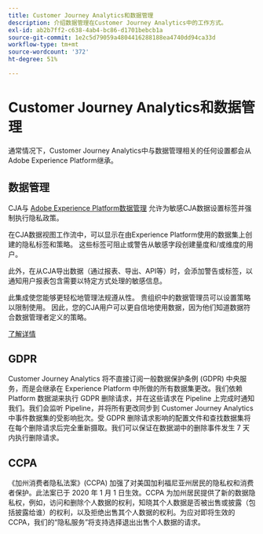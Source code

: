```yaml
---
title: Customer Journey Analytics和数据管理
description: 介绍数据管理在Customer Journey Analytics中的工作方式。
exl-id: ab2b7ff2-c638-4ab4-bc86-d1701bebcb1a
source-git-commit: 1e2c5d79059a4804416288188ea4740dd94ca33d
workflow-type: tm+mt
source-wordcount: '372'
ht-degree: 51%

---
```


# Customer Journey Analytics和数据管理

通常情况下，Customer Journey Analytics中与数据管理相关的任何设置都会从Adobe Experience Platform继承。

## 数据管理

CJA与 [Adobe Experience Platform数据管理](https://experienceleague.adobe.com/docs/experience-platform/data-governance/home.html?lang=en) 允许为敏感CJA数据设置标签并强制执行隐私政策。

在CJA数据视图工作流中，可以显示在由Experience Platform使用的数据集上创建的隐私标签和策略。 这些标签可阻止或警告从敏感字段创建量度和/或维度的用户。

此外，在从CJA导出数据（通过报表、导出、API等）时，会添加警告或标签，以通知用户报表包含需要以特定方式处理的敏感信息。

此集成使您能够更轻松地管理法规遵从性。 贵组织中的数据管理员可以设置策略以限制使用。 因此，您的CJA用户可以更自信地使用数据，因为他们知道数据符合数据管理者定义的策略。

[了解详情](/help/data-views/data-governance.md)

## GDPR

Customer Journey Analytics 将不直接订阅一般数据保护条例 (GDPR) 中央服务，而是会继承在 Experience Platform 中所做的所有数据集更改。我们依赖 Platform 数据湖来执行 GDPR 删除请求，并在这些请求在 Pipeline 上完成时通知我们。我们会监听 Pipeline，并将所有更改同步到 Customer Journey Analytics 中事件数据集的受影响批次。受 GDPR 删除请求影响的配置文件和查找数据集将在每个删除请求后完全重新摄取。我们可以保证在数据湖中的删除事件发生 7 天内执行删除请求。

## CCPA

《加州消费者隐私法案》(CCPA) 加强了对美国加利福尼亚州居民的隐私权和消费者保护。此法案已于 2020 年 1 月 1 日生效。CCPA 为加州居民提供了新的数据隐私权，例如，访问和删除个人数据的权利，知晓其个人数据是否被出售或披露（包括披露给谁）的权利，以及拒绝出售其个人数据的权利。为应对即将生效的 CCPA，我们的“隐私服务”将支持选择退出出售个人数据的请求。
